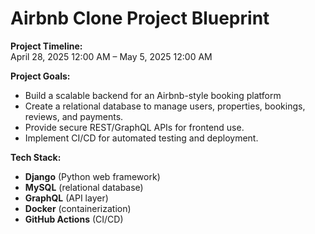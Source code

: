 # Airbnb Clone Project Blueprint

**Project Timeline:**  
April 28, 2025 12:00 AM – May 5, 2025 12:00 AM

**Project Goals:**  
- Build a scalable backend for an Airbnb-style booking platform 
- Create a relational database to manage users, properties, bookings, reviews, and payments.  
- Provide secure REST/GraphQL APIs for frontend use. 
- Implement CI/CD for automated testing and deployment. 

**Tech Stack:**  
- **Django** (Python web framework)  
- **MySQL** (relational database)  
- **GraphQL** (API layer)  
- **Docker** (containerization)  
- **GitHub Actions** (CI/CD)  
